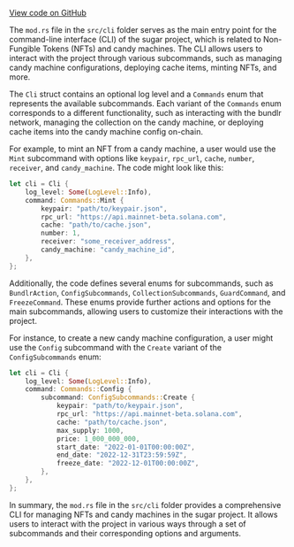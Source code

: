[View code on GitHub](https://github.com/metaplex-foundation/sugar/.autodoc/docs/json/src/cli)

The `mod.rs` file in the `src/cli` folder serves as the main entry point for the command-line interface (CLI) of the sugar project, which is related to Non-Fungible Tokens (NFTs) and candy machines. The CLI allows users to interact with the project through various subcommands, such as managing candy machine configurations, deploying cache items, minting NFTs, and more.

The `Cli` struct contains an optional log level and a `Commands` enum that represents the available subcommands. Each variant of the `Commands` enum corresponds to a different functionality, such as interacting with the bundlr network, managing the collection on the candy machine, or deploying cache items into the candy machine config on-chain.

For example, to mint an NFT from a candy machine, a user would use the `Mint` subcommand with options like `keypair`, `rpc_url`, `cache`, `number`, `receiver`, and `candy_machine`. The code might look like this:

```rust
let cli = Cli {
    log_level: Some(LogLevel::Info),
    command: Commands::Mint {
        keypair: "path/to/keypair.json",
        rpc_url: "https://api.mainnet-beta.solana.com",
        cache: "path/to/cache.json",
        number: 1,
        receiver: "some_receiver_address",
        candy_machine: "candy_machine_id",
    },
};
```

Additionally, the code defines several enums for subcommands, such as `BundlrAction`, `ConfigSubcommands`, `CollectionSubcommands`, `GuardCommand`, and `FreezeCommand`. These enums provide further actions and options for the main subcommands, allowing users to customize their interactions with the project.

For instance, to create a new candy machine configuration, a user might use the `Config` subcommand with the `Create` variant of the `ConfigSubcommands` enum:

```rust
let cli = Cli {
    log_level: Some(LogLevel::Info),
    command: Commands::Config {
        subcommand: ConfigSubcommands::Create {
            keypair: "path/to/keypair.json",
            rpc_url: "https://api.mainnet-beta.solana.com",
            cache: "path/to/cache.json",
            max_supply: 1000,
            price: 1_000_000_000,
            start_date: "2022-01-01T00:00:00Z",
            end_date: "2022-12-31T23:59:59Z",
            freeze_date: "2022-12-01T00:00:00Z",
        },
    },
};
```

In summary, the `mod.rs` file in the `src/cli` folder provides a comprehensive CLI for managing NFTs and candy machines in the sugar project. It allows users to interact with the project in various ways through a set of subcommands and their corresponding options and arguments.

